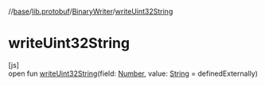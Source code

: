 //[base](../../../index.md)/[lib.protobuf](../index.md)/[BinaryWriter](index.md)/[writeUint32String](write-uint32-string.md)

# writeUint32String

[js]\
open fun [writeUint32String](write-uint32-string.md)(field: [Number](https://kotlinlang.org/api/latest/jvm/stdlib/kotlin/-number/index.html), value: [String](https://kotlinlang.org/api/latest/jvm/stdlib/kotlin/-string/index.html) = definedExternally)
